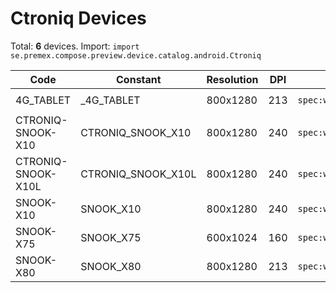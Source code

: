 # Ctroniq Devices

Total: **6** devices. Import: `import se.premex.compose.preview.device.catalog.android.Ctroniq`

| Code | Constant | Resolution | DPI | Compose Spec | Preview Usage |
|------|----------|------------|-----|-------------|---------------|
| 4G_TABLET | _4G_TABLET | 800x1280 | 213 | `spec:width=800px,height=1280px,dpi=213` | `@Preview(device = Ctroniq._4G_TABLET)` |
| CTRONIQ-SNOOK-X10 | CTRONIQ_SNOOK_X10 | 800x1280 | 240 | `spec:width=800px,height=1280px,dpi=240` | `@Preview(device = Ctroniq.CTRONIQ_SNOOK_X10)` |
| CTRONIQ-SNOOK-X10L | CTRONIQ_SNOOK_X10L | 800x1280 | 240 | `spec:width=800px,height=1280px,dpi=240` | `@Preview(device = Ctroniq.CTRONIQ_SNOOK_X10L)` |
| SNOOK-X10 | SNOOK_X10 | 800x1280 | 240 | `spec:width=800px,height=1280px,dpi=240` | `@Preview(device = Ctroniq.SNOOK_X10)` |
| SNOOK-X75 | SNOOK_X75 | 600x1024 | 160 | `spec:width=600px,height=1024px,dpi=160` | `@Preview(device = Ctroniq.SNOOK_X75)` |
| SNOOK-X80 | SNOOK_X80 | 800x1280 | 213 | `spec:width=800px,height=1280px,dpi=213` | `@Preview(device = Ctroniq.SNOOK_X80)` |

<!-- Generated automatically. Do not edit manually. -->
